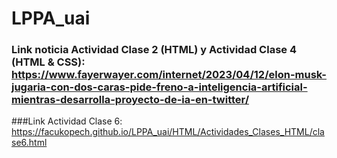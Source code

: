 # LPPA_uai
### Link noticia Actividad Clase 2 (HTML) y Actividad Clase 4 (HTML & CSS): https://www.fayerwayer.com/internet/2023/04/12/elon-musk-jugaria-con-dos-caras-pide-freno-a-inteligencia-artificial-mientras-desarrolla-proyecto-de-ia-en-twitter/
###Link Actividad Clase 6: https://facukopech.github.io/LPPA_uai/HTML/Actividades_Clases_HTML/clase6.html
